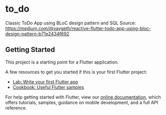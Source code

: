 # to_do

Classic ToDo App using BLoC design pattern and SQL
Source: https://medium.com/@vaygeth/reactive-flutter-todo-app-using-bloc-design-pattern-b71e2434f692

## Getting Started

This project is a starting point for a Flutter application.

A few resources to get you started if this is your first Flutter project:

- [Lab: Write your first Flutter app](https://flutter.dev/docs/get-started/codelab)
- [Cookbook: Useful Flutter samples](https://flutter.dev/docs/cookbook)

For help getting started with Flutter, view our
[online documentation](https://flutter.dev/docs), which offers tutorials,
samples, guidance on mobile development, and a full API reference.
